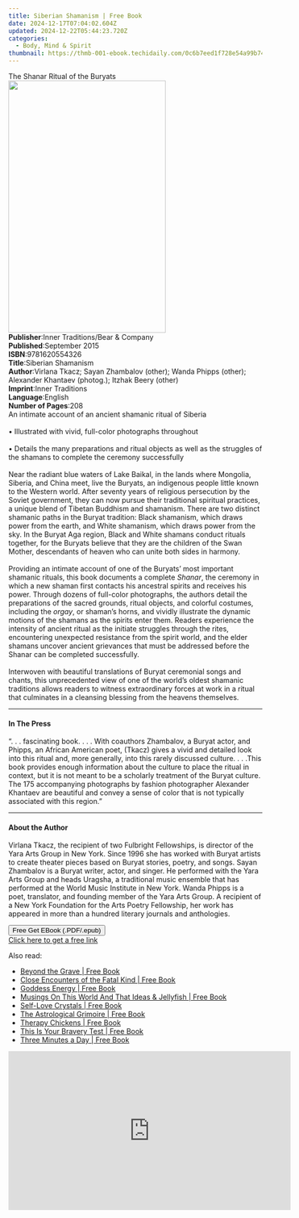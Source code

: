 ```yaml
---
title: Siberian Shamanism | Free Book
date: 2024-12-17T07:04:02.604Z
updated: 2024-12-22T05:44:23.720Z
categories:
  - Body, Mind & Spirit
thumbnail: https://thmb-001-ebook.techidaily.com/0c6b7eed1f728e54a99b74a262718212b5db03547aebabd0d1ab92835b09ca97.jpg
---
```

<main id="book-container">
  <div class="flex flex-col">
    <div class="book-brief flex-1 py-6 px-4 sm:p-6 md:py-10 md:px-8">
      <!-- brief-->
      <div class="book-brief-main">The Shanar Ritual of the Buryats</div>
    </div>
    <div
      class="book-meta-info flex-1 grid gap-4 col-start-1 col-end-3 row-start-1 sm:mb-6 sm:grid-cols-4 lg:gap-6 lg:col-start-2 lg:row-end-6 lg:row-span-6 lg:mb-0"
    >
      <div
        class="book-meta-info-left place-content-center mt-4 p-4 text-sm leading-6 col-start-2 col-span-2 dark:text-slate-400"
      >
        <img
          class="w-full h-500 object-cover rounded-lg sm:h-255 sm:col-span-2 lg:col-span-full"
          src="https://img-001-ebook.techidaily.com/cffac36b26f37cc5943a25b403ec2316ec30467edc3489a16a52e01d9c330a2c.jpg"
          alt=""
          width="312"
          height="500"
        />
      </div>
      <div
        class="book-meta-info-right mt-2 col-start-1 row-start-2 col-span-3 self-center"
      >
        <!-- meta data  -->
        <div class="flex flex-col px-4 md:px-8">
          <div class="flex-1">
            <strong>Publisher</strong>:<span class="px-2"
              >Inner Traditions/Bear &amp; Company</span
            >
          </div>
          <div class="flex-1">
            <strong>Published</strong>:<span class="px-2">September 2015</span>
          </div>
          <div class="flex-1">
            <strong>ISBN</strong>:<span class="px-2">9781620554326</span>
          </div>
          <div class="flex-1">
            <strong>Title</strong>:<span class="px-2">Siberian Shamanism</span>
          </div>
          <div class="flex-1">
            <strong>Author</strong>:<span class="px-2"
              >Virlana Tkacz; Sayan Zhambalov (other); Wanda Phipps (other);
              Alexander Khantaev (photog.); Itzhak Beery (other)</span
            >
          </div>
          <div class="flex-1">
            <strong>Imprint</strong>:<span class="px-2">Inner Traditions</span>
          </div>
          <div class="flex-1">
            <strong>Language</strong>:<span class="px-2">English</span>
          </div>
          <div class="flex-1">
            <strong>Number of Pages</strong>:<span class="px-2">208</span>
          </div>
        </div>
      </div>
    </div>
    <div class="book-description flex-1 py-6 px-4 sm:p-6 md:py-10 md:px-8">
      <div class="book-description-main">
        <div accordion-content="" id="description">
          An intimate account of an ancient shamanic ritual of Siberia <br />
          <br />• Illustrated with vivid, full-color photographs throughout
          <br />
          <br />• Details the many preparations and ritual objects as well as
          the struggles of the shamans to complete the ceremony successfully
          <br />
          <br />Near the radiant blue waters of Lake Baikal, in the lands where
          Mongolia, Siberia, and China meet, live the Buryats, an indigenous
          people little known to the Western world. After seventy years of
          religious persecution by the Soviet government, they can now pursue
          their traditional spiritual practices, a unique blend of Tibetan
          Buddhism and shamanism. There are two distinct shamanic paths in the
          Buryat tradition: Black shamanism, which draws power from the earth,
          and White shamanism, which draws power from the sky. In the Buryat Aga
          region, Black and White shamans conduct rituals together, for the
          Buryats believe that they are the children of the Swan Mother,
          descendants of heaven who can unite both sides in harmony. <br />
          <br />Providing an intimate account of one of the Buryats’ most
          important shamanic rituals, this book documents a complete
          <i>Shanar</i>, the ceremony in which a new shaman first contacts his
          ancestral spirits and receives his power. Through dozens of full-color
          photographs, the authors detail the preparations of the sacred
          grounds, ritual objects, and colorful costumes, including the
          <i>orgay</i>, or shaman’s horns, and vividly illustrate the dynamic
          motions of the shamans as the spirits enter them. Readers experience
          the intensity of ancient ritual as the initiate struggles through the
          rites, encountering unexpected resistance from the spirit world, and
          the elder shamans uncover ancient grievances that must be addressed
          before the Shanar can be completed successfully. <br />
          <br />Interwoven with beautiful translations of Buryat ceremonial
          songs and chants, this unprecedented view of one of the world’s oldest
          shamanic traditions allows readers to witness extraordinary forces at
          work in a ritual that culminates in a cleansing blessing from the
          heavens themselves.
        </div>
        <div class="accordion-fader"></div>
      </div>
    </div>
    <div class="book-excerpts flex-1 py-6 px-4 sm:p-6 md:py-10 md:px-8">
      <!-- excerpts-->
      <div class="book-excerpts-main">
        <hr />
        <h4 class="placeholder placeholder-heading">
          <span>In The Press</span>
        </h4>
        <p>
          “. . . fascinating book. . . . With coauthors Zhambalov, a Buryat
          actor, and Phipps, an African American poet, (Tkacz) gives a vivid and
          detailed look into this ritual and, more generally, into this rarely
          discussed culture. . . .This book provides enough information about
          the culture to place the ritual in context, but it is not meant to be
          a scholarly treatment of the Buryat culture. The 175 accompanying
          photographs by fashion photographer Alexander Khantaev are beautiful
          and convey a sense of color that is not typically associated with this
          region.”
        </p>
      </div>
    </div>
    <div class="book-about-author flex-1 py-6 px-4 sm:p-6 md:py-10 md:px-8">
      <!-- about author-->
      <div class="book-main-author-main">
        <hr />
        <h4 class="placeholder placeholder-heading">
          <span>About the Author</span>
        </h4>
        <p>
          Virlana Tkacz, the recipient of two Fulbright Fellowships, is director
          of the Yara Arts Group in New York. Since 1996 she has worked with
          Buryat artists to create theater pieces based on Buryat stories,
          poetry, and songs. Sayan Zhambalov is a Buryat writer, actor, and
          singer. He performed with the Yara Arts Group and heads Uragsha, a
          traditional music ensemble that has performed at the World Music
          Institute in New York. Wanda Phipps is a poet, translator, and
          founding member of the Yara Arts Group. A recipient of a New York
          Foundation for the Arts Poetry Fellowship, her work has appeared in
          more than a hundred literary journals and anthologies.
        </p>
      </div>
    </div>
    <div class="book-free-get flex-1 py-6 px-4 sm:p-6 md:py-10 md:px-8">
      <button
        id="btn-free-get"
        class="bg-blue-500 hover:bg-blue-700 text-white font-bold py-2 px-4 rounded"
      >
        Free Get EBook (.PDF/.epub)
      </button>
      <div id="countdown-display" class="px-2 text-lg mt-2"></div>
      <a
        id="free-link"
        class="hidden bg-blue-500 hover:bg-blue-700 text-white font-bold py-2 px-4 rounded"
        href="https://www.ebooks.com/en-us/book/95782075/siberian-shamanism/virlana-tkacz/"
        target="_blank"
        >Click here to get a free link</a
      >
    </div>
    <script>
      let countdownTime = 0;
      let countdownInterval = null;
      document
        .getElementById('btn-free-get')
        .addEventListener('click', startCountdown);
      function startCountdown() {
        countdownTime = new Date().getTime() + 60000 * 3;
        countdownInterval = setInterval(updateCountdown, 1000);
        document.getElementById('btn-free-get').disabled = true;
        document
          .getElementById('btn-free-get')
          .classList.add('bg-gray-500', 'cursor-not-allowed');
      }
      function updateCountdown() {
        let currentTime = new Date().getTime();
        let timeLeft = countdownTime - currentTime;
        let secondsLeft = Math.floor(timeLeft / 1000);
        document.getElementById('countdown-display').innerHTML =
          `Remaining time: ${secondsLeft} seconds.`;
        if (secondsLeft <= 0) {
          clearInterval(countdownInterval);
          document.getElementById('btn-free-get').classList.add('hidden');
          document.getElementById('free-link').classList.remove('hidden');
          document.getElementById('countdown-display').innerHTML = '';
        }
      }
    </script>
  </div>
</main>

<ins class="adsbygoogle"
      style="display:block"
      data-ad-client="ca-pub-7571918770474297"
      data-ad-slot="8358498916"
      data-ad-format="auto"
      data-full-width-responsive="true"></ins>
    

<span class="atpl-alsoreadstyle">Also read:</span>
<div><ul>
<li><a href="https://novels-ebooks.techidaily.com/210873792-9798889600206-beyond-the-grave/"><u>Beyond the Grave | Free Book</u></a></li>
<li><a href="https://novels-ebooks.techidaily.com/210877078-9781601634733-close-encounters-of-the-fatal-kind/"><u>Close Encounters of the Fatal Kind | Free Book</u></a></li>
<li><a href="https://novels-ebooks.techidaily.com/210875184-9780593330890-goddess-energy/"><u>Goddess Energy | Free Book</u></a></li>
<li><a href="https://novels-ebooks.techidaily.com/210875406-9789358561319-musings-on-this-world-and-that-ideas-amp-jellyfish/"><u>Musings On This World And That Ideas &amp; Jellyfish | Free Book</u></a></li>
<li><a href="https://novels-ebooks.techidaily.com/210875890-9780711290808-self-love-crystals/"><u>Self-Love Crystals | Free Book</u></a></li>
<li><a href="https://novels-ebooks.techidaily.com/210876895-9781452173542-the-astrological-grimoire/"><u>The Astrological Grimoire | Free Book</u></a></li>
<li><a href="https://novels-ebooks.techidaily.com/210875883-9780760387184-therapy-chickens/"><u>Therapy Chickens | Free Book</u></a></li>
<li><a href="https://novels-ebooks.techidaily.com/210876749-9780762483044-this-is-your-bravery-test/"><u>This Is Your Bravery Test | Free Book</u></a></li>
<li><a href="https://novels-ebooks.techidaily.com/210875637-9781608688845-three-minutes-a-day/"><u>Three Minutes a Day | Free Book</u></a></li>
</ul></div>

<!-- affiliate ads begin -->
<iframe width="560" height="315" src="https://www.youtube.com/embed/U6lCtLUeROA?si=se6OFuis9JpcTGJf" title="YouTube video player" frameborder="0" allow="accelerometer; autoplay; clipboard-write; encrypted-media; gyroscope; picture-in-picture; web-share" referrerpolicy="strict-origin-when-cross-origin" allowfullscreen></iframe>
<!-- affiliate ads end -->

